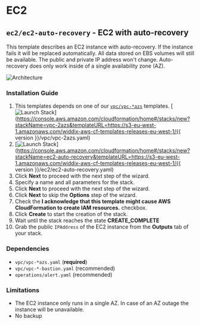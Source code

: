 # EC2

## `ec2/ec2-auto-recovery` - EC2 with auto-recovery
This template describes an EC2 instance with auto-recovery. If the instance fails it will be replaced automatically. All data stored on EBS volumes will still be available. The public and private IP address won't change. Auto-recovery does only work inside of a single availability zone (AZ).

![Architecture](./img/ec2-auto-recovery.png)

### Installation Guide
1. This templates depends on one of our [`vpc/vpc-*azs`](vpc.md) templates. [![Launch Stack](./img/launch-stack.png)](https://console.aws.amazon.com/cloudformation/home#/stacks/new?stackName=vpc-2azs&templateURL=https://s3-eu-west-1.amazonaws.com/widdix-aws-cf-templates-releases-eu-west-1/{{ version }}/vpc/vpc-2azs.yaml)
1. [![Launch Stack](./img/launch-stack.png)](https://console.aws.amazon.com/cloudformation/home#/stacks/new?stackName=ec2-auto-recovery&templateURL=https://s3-eu-west-1.amazonaws.com/widdix-aws-cf-templates-releases-eu-west-1/{{ version }}/ec2/ec2-auto-recovery.yaml)
1. Click **Next** to proceed with the next step of the wizard.
1. Specify a name and all parameters for the stack.
1. Click **Next** to proceed with the next step of the wizard.
1. Click **Next** to skip the **Options** step of the wizard.
1. Check the **I acknowledge that this template might cause AWS CloudFormation to create IAM resources.** checkbox.
1. Click **Create** to start the creation of the stack.
1. Wait until the stack reaches the state **CREATE_COMPLETE**
1. Grab the public `IPAddress` of the EC2 instance from the **Outputs** tab of your stack.

### Dependencies
* `vpc/vpc-*azs.yaml` (**required**)
* `vpc/vpc-*-bastion.yaml` (recommended)
* `operations/alert.yaml` (recommended)

### Limitations
* The EC2 instance only runs in a single AZ. In case of an AZ outage the instance will be unavailable.
* No backup
